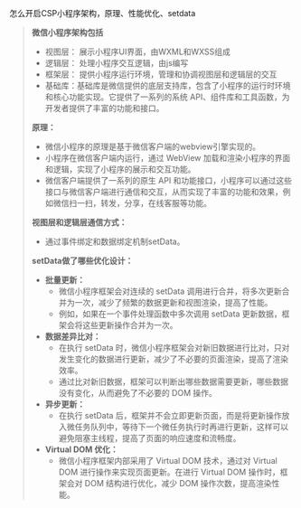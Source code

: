 怎么开启CSP小程序架构，原理、性能优化、setdata

> **微信小程序架构包括**
>
> - 视图层： 展示小程序UI界面，由WXML和WXSS组成
> - 逻辑层： 处理小程序交互逻辑，由js编写
> - 框架层： 提供小程序运行环境，管理和协调视图层和逻辑层的交互
> - 基础库：基础库是微信提供的底层支持库，包含了小程序的运行时环境和核心功能实现。它提供了一系列的系统 API、组件库和工具函数，为开发者提供了丰富的功能和接口。
>
> **原理：**
>
> - 微信小程序的原理是基于微信客户端的webview引擎实现的。
> - 小程序在微信客户端内运行，通过 WebView 加载和渲染小程序的界面和逻辑，实现了小程序的展示和交互功能。
> - 微信客户端提供了一系列的原生 API 和功能接口，小程序可以通过这些接口与微信客户端进行通信和交互，从而实现了丰富的功能和效果，例如微信扫一扫，转发，分享，在线客服等功能。
>
> **视图层和逻辑层通信方式：**
>
> - 通过事件绑定和数据绑定机制setData。
>
> **setData做了哪些优化设计：**
>
> - **批量更新：**
>   - 微信小程序框架会对连续的 setData 调用进行合并，将多次更新合并为一次，减少了频繁的数据更新和视图渲染，提高了性能。
>   - 例如，如果在一个事件处理函数中多次调用 setData 更新数据，框架会将这些更新操作合并为一次。
> - **数据差异比对：**
>   - 在执行 setData 时，微信小程序框架会对新旧数据进行比对，只对发生变化的数据进行更新，减少了不必要的页面渲染，提高了渲染效率。
>   - 通过比对新旧数据，框架可以判断出哪些数据需要更新，哪些数据没有变化，从而避免了不必要的 DOM 操作。
> - **异步更新：**
>   - 在执行 setData 后，框架并不会立即更新页面，而是将更新操作放入微任务队列中，等待下一个微任务执行时再进行更新，这样可以避免阻塞主线程，提高了页面的响应速度和流畅度。
> - **Virtual DOM 优化：**
>   - 微信小程序框架内部采用了 Virtual DOM 技术，通过对 Virtual DOM 进行操作来实现页面更新。在进行 Virtual DOM 操作时，框架会对 DOM 结构进行优化，减少 DOM 操作次数，提高渲染性能。
